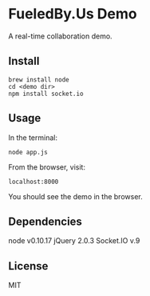 FueledBy.Us Demo
================

A real-time collaboration demo.

Install
-------

```
brew install node
cd <demo dir>
npm install socket.io
```

Usage
-----

In the terminal:

`node app.js`

From the browser, visit:

`localhost:8000`

You should see the demo in the browser.

Dependencies
------------

node v0.10.17
jQuery 2.0.3
Socket.IO v.9

License
-------

MIT
